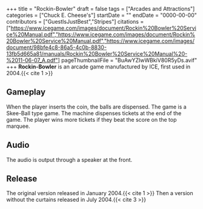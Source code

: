 +++
title = "Rockin-Bowler"
draft = false
tags = ["Arcades and Attractions"]
categories = ["Chuck E. Cheese's"]
startDate = ""
endDate = "0000-00-00"
contributors = ["GuestIsJustBest","Stripes"]
citations = ["https://www.icegame.com/images/document/Rockin%20Bowler%20Service%20Manual.pdf","https://www.icegame.com/images/document/Rockin%20Bowler%20Service%20Manual.pdf","https://www.icegame.com/images/document/98bfe4c8-86a5-4c0b-8830-13fb5d665a81/manuals/Rockin%20Bowler%20Service%20Manual%20-%2011-06-07_A.pdf"]
pageThumbnailFile = "BuAwYZIwWBkiV80R5yDs.avif"
+++
**Rockin-Bowler** is an arcade game manufactured by ICE, first used in 2004.{{< cite 1 >}}

## Gameplay

When the player inserts the coin, the balls are dispensed. The game is a Skee-Ball type game. The machine dispenses tickets at the end of the game. The player wins more tickets if they beat the score on the top marquee.

## Audio

The audio is output through a speaker at the front.

## Release

The original version released in January 2004.{{< cite 1 >}} Then a version without the curtains released in July 2004.{{< cite 3 >}}
